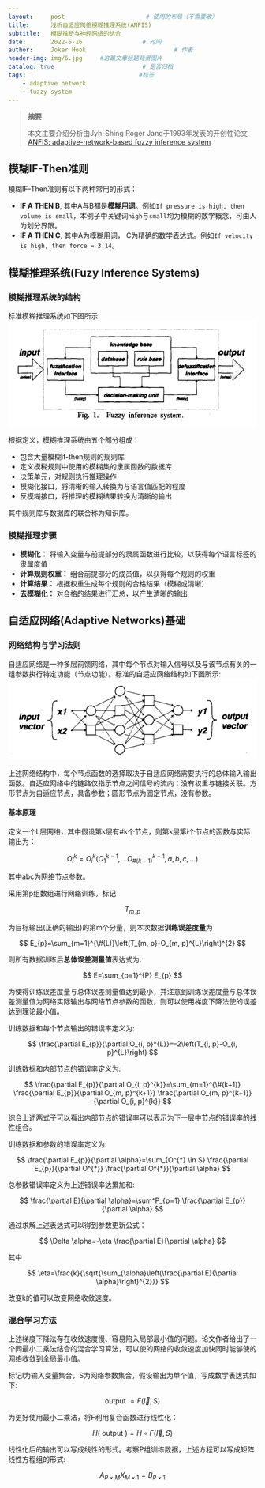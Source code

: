 ```yaml
---
layout:     post                       # 使用的布局（不需要改）
title:      浅析自适应网络模糊推理系统(ANFIS)
subtitle:   模糊推断与神经网络的结合
date:       2022-5-16                 # 时间
author:     Joker Hook                         # 作者
header-img: img/6.jpg     #这篇文章标题背景图片
catalog: true                         # 是否归档
tags:                                #标签
    - adaptive network
    - fuzzy system
---
```


> **摘要**
> 
> 本文主要介绍分析由Jyh-Shing Roger Jang于1993年发表的开创性论文[ANFIS: adaptive-network-based fuzzy inference system](https://ieeexplore.ieee.org/abstract/document/256541)

## 模糊IF-Then准则
模糊IF-Then准则有以下两种常用的形式：
- **IF A THEN B**, 其中A与B都是**模糊用词**。例如`If pressure is high, then volume is small`，本例子中关键词`high`与`small`均为模糊的数学概念，可由人为划分界限。
- **IF A THEN C**, 其中A为模糊用词， C为精确的数学表达式。例如`If velocity is high, then force = 3.14`。

## 模糊推理系统(Fuzy Inference Systems)

### 模糊推理系统的结构
标准模糊推理系统如下图所示:
![模糊推理系统](https://github.com/HuangRunHua/huangrunhua.github.io/raw/master/img/ANFIS/1.png)

根据定义，模糊推理系统由五个部分组成：
- 包含大量模糊if-then规则的规则库
- 定义模糊规则中使用的模糊集的隶属函数的数据库
- 决策单元，对规则执行推理操作
- 模糊化接口，将清晰的输入转换为与语言值匹配的程度
- 反模糊接口，将推理的模糊结果转换为清晰的输出

其中规则库与数据库的联合称为知识库。

### 模糊推理步骤
- **模糊化：** 将输入变量与前提部分的隶属函数进行比较，以获得每个语言标签的隶属度值
- **计算规则权重：** 组合前提部分的成员值，以获得每个规则的权重
- **计算结果：** 根据权重生成每个规则的合格结果（模糊或清晰）
- **去模糊化：** 对合格的结果进行汇总，以产生清晰的输出

## 自适应网络(Adaptive Networks)基础

### 网络结构与学习法则
自适应网络是一种多层前馈网络，其中每个节点对输入信号以及与该节点有关的一组参数执行特定功能（节点功能）。标准的自适应网络结构如下图所示:
![标准的自适应网络结构](https://github.com/HuangRunHua/huangrunhua.github.io/raw/master/img/ANFIS/2.png)

上述网络结构中，每个节点函数的选择取决于自适应网络需要执行的总体输入输出函数。自适应网络中的链路仅指示节点之间信号的流向；没有权重与链接关联。方形节点为自适应节点，具备参数；圆形节点为固定节点，没有参数。

#### 基本原理
定义一个L层网络，其中假设第k层有#k个节点，则第k层第i个节点的函数与实际输出为：

$$
O_{i}^{k}=O_{i}^{k}\left(O_{1}^{k-1}, \ldots O_{\#(k-1)}^{k-1}, a, b, c, \ldots\right)
$$

其中abc为网络节点参数。

采用第p组数组进行网络训练，标记

$$
T_{m,p}
$$

为目标输出(正确的输出)的第m个分量，则本次数据**训练误差度量**为

$$
E_{p}=\sum_{m=1}^{\#(L)}\left(T_{m, p}-O_{m, p}^{L}\right)^{2}
$$

则所有数据训练后**总体误差测量值**表达式为:

$$
E=\sum_{p=1}^{P} E_{p}
$$

为使得训练误差度量与总体误差测量值达到最小，并注意到训练误差度量与总体误差测量值为网络实际输出与网络节点参数的函数，则可以使用梯度下降法使的误差达到理论最小值。

训练数据和每个节点输出的错误率定义为:

$$
\frac{\partial E_{p}}{\partial O_{i, p}^{L}}=-2\left(T_{i, p}-O_{i, p}^{L}\right)
$$

训练数据和内部节点的错误率定义为:

$$
\frac{\partial E_{p}}{\partial O_{i, p}^{k}}=\sum_{m=1}^{\#(k+1)} \frac{\partial E_{p}}{\partial O_{m, p}^{k+1}} \frac{\partial O_{m, p}^{k+1}}{\partial O_{i, p}^{k}}
$$

综合上述两式子可以看出内部节点的错误率可以表示为下一层中节点的错误率的线性组合。

训练数据和参数的错误率定义为:

$$
\frac{\partial E_{p}}{\partial \alpha}=\sum_{O^{*} \in S} \frac{\partial E_{p}}{\partial O^{*}} \frac{\partial O^{*}}{\partial \alpha}
$$

总参数错误率定义为上述错误率达累加和:

$$
\frac{\partial E}{\partial \alpha}=\sum^P_{p=1} \frac{\partial E_{p}}{\partial \alpha}
$$

通过求解上述表达式可以得到参数更新公式：

$$
\Delta \alpha=-\eta \frac{\partial E}{\partial \alpha}
$$

其中

$$
\eta=\frac{k}{\sqrt{\sum_{\alpha}\left(\frac{\partial E}{\partial \alpha}\right)^{2}}}
$$

改变k的值可以改变网络收敛速度。

### 混合学习方法
上述梯度下降法存在收敛速度慢、容易陷入局部最小值的问题。论文作者给出了一个同最小二乘法结合的混合学习算法，可以使的网络的收敛速度加快同时能够使的网络收敛到全局最小值。

标记I为输入变量集合，S为网络参数集合，假设输出为单个值，写成数学表达式如下:

$$
\text { output }=F(\vec{I}, S)
$$

为更好使用最小二乘法，将F利用复合函数进行线性化：

$$
H(\text { output })=H \circ F(\vec{I}, S)
$$

线性化后的输出可以写成线性的形式。考察P组训练数据，上述方程可以写成矩阵线性方程组的形式:

$$
A_{P\times M}X_{M\times 1} = B_{P\times 1}
$$
